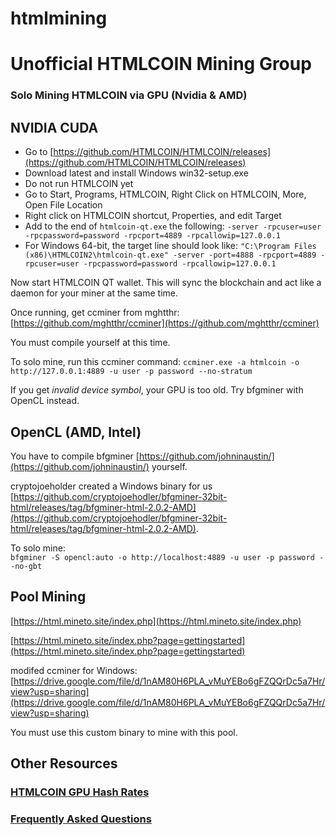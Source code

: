 # htmlmining
# Unofficial HTMLCOIN Mining Group

### Solo Mining HTMLCOIN via GPU (Nvidia & AMD)

## NVIDIA CUDA

* Go to [https://github.com/HTMLCOIN/HTMLCOIN/releases](https://github.com/HTMLCOIN/HTMLCOIN/releases)
* Download latest and install Windows win32-setup.exe
* Do not run HTMLCOIN yet
* Go to Start, Programs, HTMLCOIN, Right Click on HTMLCOIN, More, Open File Location
* Right click on HTMLCOIN shortcut, Properties, and edit Target
*  Add to the end of `htmlcoin-qt.exe` the following:  `-server -rpcuser=user -rpcpassword=password -rpcport=4889 -rpcallowip=127.0.0.1`
* For Windows 64-bit, the target line should look like: `"C:\Program Files (x86)\HTMLCOIN2\htmlcoin-qt.exe" -server -port=4888 -rpcport=4889 -rpcuser=user -rpcpassword=password -rpcallowip=127.0.0.1`

Now start HTMLCOIN QT wallet. This will sync the blockchain and act like a daemon for your miner at the same time.

Once running, get ccminer from mghtthr: [https://github.com/mghtthr/ccminer](https://github.com/mghtthr/ccminer)

You must compile yourself at this time.

To solo mine, run this ccminer command:
`ccminer.exe -a htmlcoin -o http://127.0.0.1:4889 -u user -p password --no-stratum`

If you get *invalid device symbol*, your GPU is too old. Try bfgminer with OpenCL instead.

## OpenCL (AMD, Intel)

You have to compile bfgminer [https://github.com/johninaustin/](https://github.com/johninaustin/) yourself.

cryptojoeholder created a Windows binary for us [https://github.com/cryptojoehodler/bfgminer-32bit-html/releases/tag/bfgminer-html-2.0.2-AMD](https://github.com/cryptojoehodler/bfgminer-32bit-html/releases/tag/bfgminer-html-2.0.2-AMD).

To solo mine:  
`bfgminer -S opencl:auto -o http://localhost:4889 -u user -p password --no-gbt`

## Pool Mining

[https://html.mineto.site/index.php](https://html.mineto.site/index.php)

[https://html.mineto.site/index.php?page=gettingstarted](https://html.mineto.site/index.php?page=gettingstarted)

modifed ccminer for Windows: [https://drive.google.com/file/d/1nAM80H6PLA_vMuYEBo6gFZQQrDc5a7Hr/view?usp=sharing](https://drive.google.com/file/d/1nAM80H6PLA_vMuYEBo6gFZQQrDc5a7Hr/view?usp=sharing)

You must use this custom binary to mine with this pool.

## Other Resources

### [HTMLCOIN GPU Hash Rates](./hashrate/htmlcoin-gpu-hashrates.md)

### [Frequently Asked Questions](./FAQ.md)
